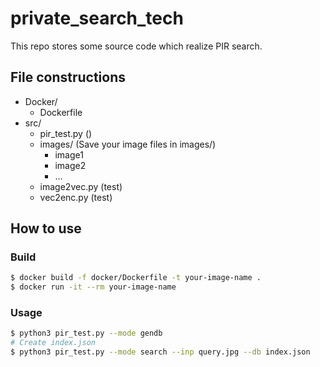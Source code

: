 # private_search_tech
This repo stores some source code which realize PIR search.

## File constructions

- Docker/
  - Dockerfile
- src/
  - pir_test.py ()
  - images/ (Save your image files in images/)
    - image1
    - image2
    - ...
  - image2vec.py (test)
  - vec2enc.py (test)

## How to use

### Build

```bash
$ docker build -f docker/Dockerfile -t your-image-name .
$ docker run -it --rm your-image-name
```

### Usage
```bash
$ python3 pir_test.py --mode gendb
# Create index.json
$ python3 pir_test.py --mode search --inp query.jpg --db index.json
```
